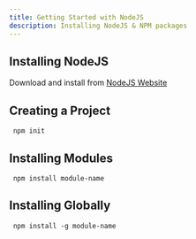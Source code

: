 ```yaml
---
title: Getting Started with NodeJS
description: Installing NodeJS & NPM packages
---
```


## Installing NodeJS

Download and install from [NodeJS Website](https://nodejs.org)

## Creating a Project

```console
 npm init
```

## Installing Modules

```console
 npm install module-name
```

## Installing Globally

```console
 npm install -g module-name
```